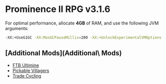 # Prominence II RPG v3.1.6
For optimal performance, allocate **4GB** of RAM, and use the following JVM arguments:

```bash
-XX:+UseG1GC -XX:MaxGCPauseMillis=200 -XX:+UnlockExperimentalVMOptions -XX:+OptimizeStringConcat -XX:+UseStringDeduplication -Dfml.ignoreInvalidMinecraftCertificates=true -Dfml.ignorePatchDiscrepancies=true
```

## [Additional Mods](Additional\ Mods)
- [FTB Ultimine](https://www.curseforge.com/minecraft/mc-mods/ftb-ultimine-fabric)
- [Pickable Villagers](https://www.curseforge.com/minecraft/mc-mods/pickable-villagers)
- [Trade Cycling](https://www.curseforge.com/minecraft/mc-mods/trade-cycling)
